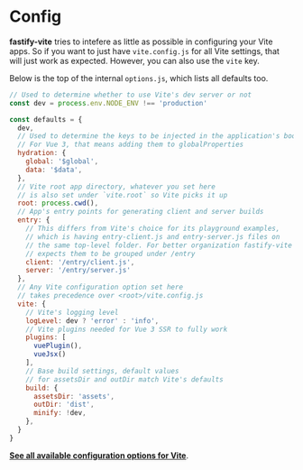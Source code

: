 # Config

**fastify-vite** tries to intefere as little as possible in configuring your
Vite apps. So if you want to just have `vite.config.js` for all Vite settings,
that will just work as expected. However, you can also use the `vite` key.

Below is the top of the internal `options.js`, which lists all defaults too.

```js
// Used to determine whether to use Vite's dev server or not
const dev = process.env.NODE_ENV !== 'production'

const defaults = {
  dev,
  // Used to determine the keys to be injected in the application's boot
  // For Vue 3, that means adding them to globalProperties
  hydration: {
    global: '$global',
    data: '$data',
  },
  // Vite root app directory, whatever you set here
  // is also set under `vite.root` so Vite picks it up
  root: process.cwd(),
  // App's entry points for generating client and server builds
  entry: {
    // This differs from Vite's choice for its playground examples,
    // which is having entry-client.js and entry-server.js files on
    // the same top-level folder. For better organization fastify-vite
    // expects them to be grouped under /entry
    client: '/entry/client.js',
    server: '/entry/server.js'
  },
  // Any Vite configuration option set here
  // takes precedence over <root>/vite.config.js
  vite: {
    // Vite's logging level
    logLevel: dev ? 'error' : 'info',
    // Vite plugins needed for Vue 3 SSR to fully work
    plugins: [
      vuePlugin(),
      vueJsx()
    ],
    // Base build settings, default values
    // for assetsDir and outDir match Vite's defaults
    build: {
      assetsDir: 'assets',
      outDir: 'dist',
      minify: !dev,
    },
  }
}
```

[**See all available configuration options for Vite**](https://vitejs.dev/config/).
